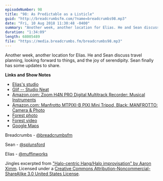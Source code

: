 ```yaml
---
episodeNumber: 98
title: "98: As Predictable as a Listicle"
guid: "http://breadcrumbsfm.com/?name=breadcrumbs98.mp3"
date: "Fri, 10 Aug 2018 11:30:48 -0400"
summary: "Another week, another location for Elias. He and Sean discuss travel planning, looking forward to things, and the joy of serendipity. Sean finally has some updates to share."
duration: "1:34:09"
length: 68005489
file: "https://media.breadcrumbs.fm/breadcrumbs98.mp3"
---
```

Another week, another location for Elias. He and Sean discuss travel planning, looking forward to things, and the joy of serendipity. Sean finally has some updates to share.

**Links and Show Notes**
- [Elias's studio](https://breadcrumbsfm.com/images/98/Hammock.jpg)
- [Glif -- Studio Neat](https://www.studioneat.com/products/glif)
- [Amazon.com: Zoom H4N PRO Digital Multitrack Recorder: Musical Instruments](http://www.amazon.com/dp/B01DPOXS8I/?tag=breadcrumbsfm-20)
- [Amazon.com: Manfrotto MTPIXI-B PIXI Mini Tripod, Black: MANFROTTO: Camera & Photo](http://www.amazon.com/dp/B00D76RNLS/?tag=breadcrumbsfm-20)
- [Forest photo](https://breadcrumbsfm.com/images/98/Forest.jpg)
- [Forest video](https://breadcrumbsfm.com/images/98/Forest.mov)
- [Google Maps](https://goo.gl/maps/rHdpVK54Y572)

Breadcrumbs - [@breadcrumbsfm](https://twitter.com/breadcrumbsfm)

Sean - [@splunsford](https://twitter.com/splunsford)

Elias - [@muffinworks](https://twitter.com/muffinworks)

Jingles excerpted from ["Halo-centric Hang/Halo improvisation" by Aaron Ximm](http://freemusicarchive.org/music/aaron_ximm/handpans_and_the_hang/). Licensed under a [Creative Commons Attribution-Noncommercial-ShareAlike 3.0 United States License](http://creativecommons.org/licenses/by-nc-sa/3.0/us/).